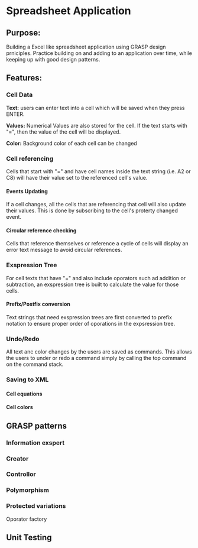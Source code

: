 # Spreadsheet Application

## Purpose:
Building a Excel like spreadsheet application using GRASP design prniciples. Practice building on and adding to an application over time, while keeping up with good design patterns.

## Features:
### Cell Data
**Text:** users can enter text into a cell which will be saved when they press ENTER. 

**Values:** Numerical Values are also stored for the cell. If the text starts with "=", then the value of the cell will be displayed.

**Color:** Background color of each cell can be changed

### Cell referencing
Cells that start with "=" and have cell names inside the text string (i.e. A2 or C8) will have their value set to the referenced cell's value.
#### Events Updating
If a cell changes, all the cells that are referencing that cell will also update their values. This is done by subscribing to the cell's proterty changed event.
#### Circular reference checking
Cells that reference themselves or reference a cycle of cells will display an error text message to avoid circular references.


### Exspression Tree
For cell texts that have "=" and also include oporators such ad addition or subtraction, an exspression tree is built to calculate the value for those cells.
#### Prefix/Postfix conversion
Text strings that need exspression trees are first converted to prefix notation to ensure proper order of oporations in the expsression tree.

### Undo/Redo
All text anc color changes by the users are saved as commands. This allows the users to under or redo a command simply by calling the top command on the command stack.

### Saving to XML
#### Cell equations
#### Cell colors

## GRASP patterns
### Information exspert
### Creator
### Controllor 
### Polymorphism
### Protected variations
Oporator factory

## Unit Testing
